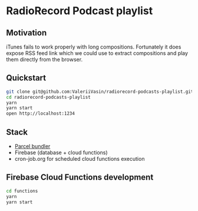 # RadioRecord Podcast playlist

## Motivation
iTunes fails to work properly with long compositions. Fortunately it does expose RSS feed link which we could use to extract compositions and play them directly from the browser.

## Quickstart

```bash
git clone git@github.com:ValeriiVasin/radiorecord-podcasts-playlist.git
cd radiorecord-podcasts-playlist
yarn
yarn start
open http://localhost:1234
```

## Stack
- [Parcel bundler](https://parceljs.org)
- Firebase (database + cloud functions)
- cron-job.org for scheduled cloud functions execution

## Firebase Cloud Functions development
```bash
cd functions
yarn
yarn start
```

